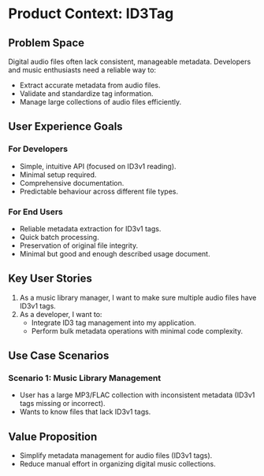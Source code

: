 # Product Context: ID3Tag

## Problem Space

Digital audio files often lack consistent, manageable metadata.
Developers and music enthusiasts need a reliable way to:

- Extract accurate metadata from audio files.
- Validate and standardize tag information.
- Manage large collections of audio files efficiently.

## User Experience Goals

### For Developers

- Simple, intuitive API (focused on ID3v1 reading).
- Minimal setup required.
- Comprehensive documentation.
- Predictable behaviour across different file types.

### For End Users

- Reliable metadata extraction for ID3v1 tags.
- Quick batch processing.
- Preservation of original file integrity.
- Minimal but good and enough described usage document.

## Key User Stories

1. As a music library manager, I want to make sure multiple audio files
   have ID3v1 tags.
2. As a developer, I want to:
   - Integrate ID3 tag management into my application.
   - Perform bulk metadata operations with minimal code complexity.

## Use Case Scenarios

### Scenario 1: Music Library Management

- User has a large MP3/FLAC collection with inconsistent metadata
  (ID3v1 tags missing or incorrect).
- Wants to know files that lack ID3v1 tags.

## Value Proposition

- Simplify metadata management for audio files (ID3v1 tags).
- Reduce manual effort in organizing digital music collections.
